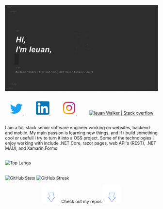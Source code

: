 <div align="center">
<img src="https://raw.githubusercontent.com/IeuanWalker/IeuanWalker/master/Images/Profile.gif"  alt="Header image" />
</div>
<br/>
<p align="center">
  <a href="https://twitter.com/IeuanTWalker">
    <img  alt="Ieuan Walker | Twitter" width="44px" src="https://raw.githubusercontent.com/IeuanWalker/IeuanWalker/master/Images/Social/twitter.png" />
  </a>
  &nbsp;
  &nbsp;
  &nbsp;
  &nbsp;
  &nbsp;
  <a href="https://www.linkedin.com/in/ieuanwalker/">
    <img  alt="Ieuan Walker | Linkedin" width="44px" src="https://raw.githubusercontent.com/IeuanWalker/IeuanWalker/master/Images/Social/linkedin.png" />
  </a>
   &nbsp;
  &nbsp;
  &nbsp;
  &nbsp;
  &nbsp;
  <a href="https://www.instagram.com/ieuan.walker">
    <img alt="Ieuan Walker | Instagram" width="44px" src="https://raw.githubusercontent.com/IeuanWalker/IeuanWalker/master/Images/Social/instagram.png" />
  </a>
     &nbsp;
  &nbsp;
  &nbsp;
  &nbsp;
  &nbsp;
  <a href="https://stackoverflow.com/users/4353708/ieuanw?tab=profile">
    <img alt="Ieuan Walker | Stack overflow" width="44px" src="https://cdn-icons-png.flaticon.com/512/2111/2111628.png" />
  </a>
</p>

<br/>
I am a full stack senior software engineer working on websites, backend and mobile. My main passion is learning new things, and if i build something cool or usefull i try to turn it into a OSS project. Some of the technologies I enjoy working with include .NET Core, razor pages, web API's (REST),  .NET MAUI, and Xamarin.Forms. 

<br/>
<br/>

![Top Langs](https://github-readme-stats.vercel.app/api/top-langs/?username=IeuanWalker&title_color=08FDD8&icon_color=79ff97&text_color=9f9f9f&bg_color=171717&langs_count=10&hide=java,ruby,dockerfile)
<br/>
<br/>

<div>
  <img align="center" alt="GitHub Stats" width="49%" src="https://github-readme-stats.vercel.app/api?username=ieuanwalker&count_private=true&include_all_commits=true&show_icons=true&title_color=08FDD8&icon_color=08FDD8&bg_color=171717&text_color=fff">
  <img align="center" alt="GitHub Streak" width="49%" src="https://github-readme-streak-stats.herokuapp.com?user=IeuanWalker&border=FFFFFF&sideNums=FFFFFF&theme=tokyonight_duo&background=171717&stroke=08FDD8&ring=08FDD8&fire=DD9400&sideLabels=FFFFFF&currStreakLabel=FFFFFF&dates=727272&currStreakNum=FFFFFF&)](https://git.io/streak-stats">
</div>




<p align="center">
<img height="60px" src="https://raw.githubusercontent.com/IeuanWalker/IeuanWalker/master/Images/Icons/down-arrow.gif" /> 
Check out my repos 
<img height="60px" src="https://raw.githubusercontent.com/IeuanWalker/IeuanWalker/master/Images/Icons/down-arrow.gif" />
</p>
